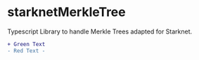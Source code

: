 # starknetMerkleTree
Typescript Library to handle Merkle Trees adapted for Starknet.


```diff
+ Green Text
- Red Text -
